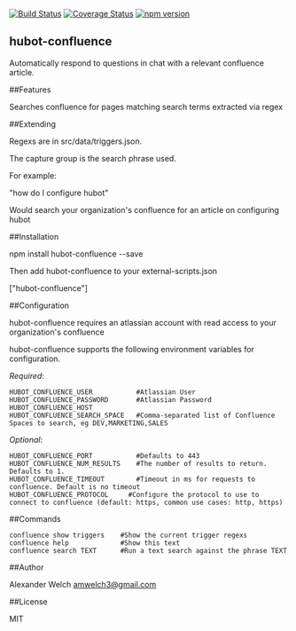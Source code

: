 [![Build Status](https://travis-ci.org/amwelch-oss/hubot-influxdb-alerts.svg?branch=master)](https://travis-ci.org/amwelch-oss/hubot-influxdb-alerts) [![Coverage Status](https://coveralls.io/repos/amwelch-oss/hubot-confluence/badge.svg?branch=master)](https://coveralls.io/r/amwelch-oss/hubot-confluence?branch=master) [![npm version](https://badge.fury.io/js/hubot-confluence.svg)](http://badge.fury.io/js/hubot-confluence)

## hubot-confluence
Automatically respond to questions in chat with a relevant confluence article.

##Features

Searches confluence for pages matching search terms extracted via regex

##Extending

Regexs are in src/data/triggers.json.

The capture group is the search phrase used.

For example:

"how do I configure hubot"

Would search your organization's confluence for an article on configuring hubot

##Installation

npm install hubot-confluence --save

Then add hubot-confluence to your external-scripts.json

["hubot-confluence"]


##Configuration

hubot-confluence requires an atlassian account with read access to your organization's confluence

hubot-confluence supports the following environment variables for configuration.

_Required_:

	HUBOT_CONFLUENCE_USER			#Atlassian User
	HUBOT_CONFLUENCE_PASSWORD		#Atlassian Password
	HUBOT_CONFLUENCE_HOST
	HUBOT_CONFLUENCE_SEARCH_SPACE 	#Comma-separated list of Confluence Spaces to search, eg DEV,MARKETING,SALES

_Optional_:

	HUBOT_CONFLUENCE_PORT			#Defaults to 443
	HUBOT_CONFLUENCE_NUM_RESULTS  	#The number of results to return. Defaults to 1.
	HUBOT_CONFLUENCE_TIMEOUT  		#Timeout in ms for requests to confluence. Default is no timeout
	HUBOT_CONFLUENCE_PROTOCOL     #Configure the protocol to use to connect to confluence (default: https, common use cases: http, https)


##Commands


	confluence show triggers	#Show the current trigger regexs
    confluence help				#Show this text
    confluence search TEXT		#Run a text search against the phrase TEXT


##Author

Alexander Welch <amwelch3@gmail.com>

##License

MIT

